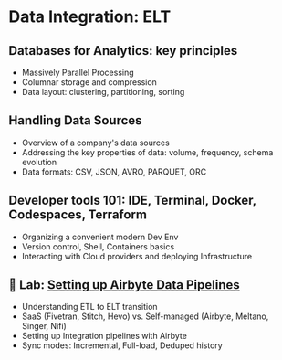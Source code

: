 # Data Integration: ELT

<!-- 
Рассмотрим классификацию основных источников данных для аналитики и их отличительные особенности.
Выясним отличие принципов ETL и ELT, структурированных и неструктурированных данных. 
Научимся подключаться и вычитывать исходные данные, запрашивать ответы от внешних провайдеров через REST API, настраивать потоковую репликацию данных в Хранилище. 
Проанализируем основные сервисы и инструменты, используемые для этого класса задач.
 -->

## Databases for Analytics: key principles
<!-- (Teaser) Key slide -->
  
- Massively Parallel Processing
- Columnar storage and compression
- Data layout: clustering, partitioning, sorting

<!-- 
Цели занятия:
- Изучить принципы работы аналитических СУБД
- Привести примеры конкретных СУБД, проанализировать сходства и различия

Краткое содержание:
- MPP-базы данных и shared-nothing архитектура
- Колоночное хранение данных и компрессия
- Сегментация и партицирование
- Особенности нагрузки на аналитические СУБД

Результаты:
- Использование сильных сторон аналитических СУБД в проектах
- Выбор оптимального движка под конкретные потребности и задачи бизнеса
- Изучение основных и дополнительных материалов занятия
 -->

## Handling Data Sources
<!-- (Teaser) Key slide -->

- Overview of a company's data sources
- Addressing the key properties of data: volume, frequency, schema evolution
- Data formats: CSV, JSON, AVRO, PARQUET, ORC

<!-- 
Цели занятия:
- Изучить особенности различных источников данных: подключение, формат, типы данных, ограничения
- Классифицировать источники на примерах: PostgreSQL, S3, Yandex.Metrika, REST API (Exchange rates)

Краткое содержание:
- Структурированные и неструктурированные данные
- Рассмотрение ключевых свойств данных: объем, частота, эволюция схемы
- Форматы данных: CSV, JSON, AVRO, PARQUET, ORC
- Чтение из базы напрямую / лога WAL / REST

Результаты:
- Изучение основных и дополнительных материалов занятия
- Анализ источников данных на текущем месте работы
 -->


## Developer tools 101: IDE, Terminal, Docker, Codespaces, Terraform
<!-- (Teaser) Key slide -->

- Organizing a convenient modern Dev Env
- Version control, Shell, Containers basics
- Interacting with Cloud providers and deploying Infrastructure

<!-- 
Цели занятия:
- Организовать удобную современную среду разработки
- Иметь навыки работы с облачными провайдерами и инфраструктурой
- Продемонстрировать полученные знания на практическом примере

Краткое содержание:
- IDE: VS Code, Command palette, keyboard shortcut extensions
- Terminal: Z-shell, shell commands basics
- Version control basics (git), Docker essentials
- Yandex.Cloud CLI, Terraform, Github Actions, Github Codespaces

Результаты:
- Имеются базовые представления о разнообразных инструментах в курсе и их назначении
- Получены все необходимые знания для быстрого старта в выполнении практических заданий
- Все последующие практические работы курса выполняются в удобной среде
 -->

## 🚀 Lab: [Setting up Airbyte Data Pipelines](https://github.com/kzzzr/airbyte_lab)
<!-- (Teaser) Key slide -->

- Understanding ETL to ELT transition
- SaaS (Fivetran, Stitch, Hevo) vs. Self-managed (Airbyte, Meltano, Singer, Nifi)
- Setting up Integration pipelines with Airbyte
- Sync modes: Incremental, Full-load, Deduped history


<!-- 
Цели занятия:
- Понять различия в подходах ETL и ELT
- Оценить выбор решения с точки зрения критериев: стоимость, сопровождение, развитие, масштабируемость
- Научиться делать выгрузки своими силами: RDBMS, S3/HDFS, REST API, Webhooks

Краткое содержание:
- Трансформация из ETL в ELT
- SaaS (Fivetran, Stitch, Hevo) vs. Self-managed (Airbyte, Nifi, Singer)
- Организация регулярных выгрузок с Airbyte

Результаты:
- Принятие решения об использовании инструментов для выгрузки данных
- Изучение основных и дополнительных материалов занятия

Домашнее задание:
- 🚀 Lab: [Setting up Airbyte Data Pipelines](https://github.com/kzzzr/airbyte_lab)

 -->
